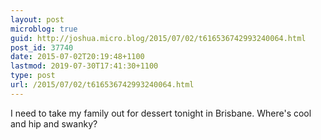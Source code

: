 ```yaml
---
layout: post
microblog: true
guid: http://joshua.micro.blog/2015/07/02/t616536742993240064.html
post_id: 37740
date: 2015-07-02T20:19:48+1100
lastmod: 2019-07-30T17:41:30+1100
type: post
url: /2015/07/02/t616536742993240064.html
---
```

I need to take my family out for dessert tonight in Brisbane. Where's cool and hip and swanky?
